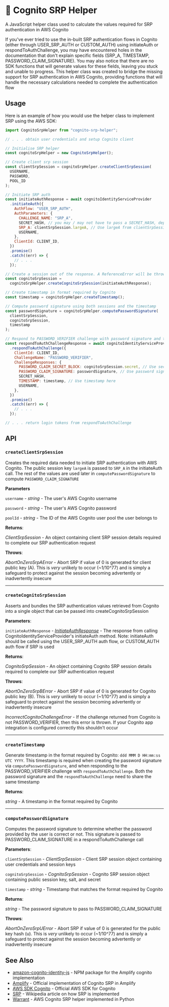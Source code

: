 # 🔐 Cognito SRP Helper

A JavaScript helper class used to calculate the values required for SRP authentication in AWS Cognito

If you've ever tried to use the in-built SRP authentication flows in Cognito (either through USER_SRP_AUTH or CUSTOM_AUTH) using initiateAuth or respondToAuthChallenge, you may have encountered holes in the documentation that don't explain specific fields (SRP_A, TIMESTAMP, PASSWORD_CLAIM_SIGNATURE). You may also notice that there are no SDK functions that will generate values for these fields, leaving you stuck and unable to progress. This helper class was created to bridge the missing support for SRP authentication in AWS Cognito, providing functions that will handle the necessary calculations needed to complete the authentication flow

## Usage

Here is an example of how you would use the helper class to implement SRP using the AWS SDK:

```js
import CognitoSrpHelper from "cognito-srp-helper";

// . . . obtain user credentials and setup Cognito client

// Initialise SRP helper
const cognitoSrpHelper = new CognitoSrpHelper();

// Create client srp session
const clientSrpSession = cognitoSrpHelper.createClientSrpSession(
  USERNAME,
  PASSWORD,
  POOL_ID
);

// Initiate SRP auth
const initiateAuthResponse = await cognitoIdentityServiceProvider
  .initiateAuth({
    AuthFlow: "USER_SRP_AUTH",
    AuthParameters: {
      CHALLENGE_NAME: "SRP_A",
      SECRET_HASH, // you may / may not have to pass a SECRET_HASH, depending on your Cognito config
      SRP_A: clientSrpSession.largeA, // Use largeA from clientSrpSession here
      USERNAME,
    },
    ClientId: CLIENT_ID,
  })
  .promise()
  .catch((err) => {
    // . . .
  });

// Create a session out of the response. A ReferenceError will be thrown if any values are missing
const cognitoSrpSession =
  cognitoSrpHelper.createCognitoSrpSession(initiateAuthResponse);

// Create timestamp in format required by Cognito
const timestamp = cognitoSrpHelper.createTimestamp();

// Compute password signature using both sessions and the timestamp
const passwordSignature = cognitoSrpHelper.computePasswordSignature(
  clientSrpSession,
  cognitoSrpSession,
  timestamp
);

// Respond to PASSWORD_VERIFIER challenge with password signature and timestamp
const respondToAuthChallengeResponse = await cognitoIdentityServiceProvider
  .respondToAuthChallenge({
    ClientId: CLIENT_ID,
    ChallengeName: "PASSWORD_VERIFIER",
    ChallengeResponses: {
      PASSWORD_CLAIM_SECRET_BLOCK: cognitoSrpSession.secret, // Use secret from cognitoSrpSession here
      PASSWORD_CLAIM_SIGNATURE: passwordSignature, // Use password signature here
      SECRET_HASH,
      TIMESTAMP: timestamp, // Use timestamp here
      USERNAME,
    },
  })
  .promise()
  .catch((err) => {
    // . . .
  });

// . . . return login tokens from respondToAuthChallenge
```

## API

### `createClientSrpSession`

Creates the required data needed to initiate SRP authentication with AWS Cognito. The public session key `largeA` is passed to `SRP_A` in the initiateAuth call. The rest of the values are used later in `computePasswordSignature` to compute `PASSWORD_CLAIM_SIGNATURE`

**Parameters**

`username` - _string_ - The user's AWS Cognito username

`password` - _string_ - The user's AWS Cognito password

`poolId` - _string_ - The ID of the AWS Cognito user pool the user belongs to

**Returns**:

_ClientSrpSession_ - An object containing client SRP session details required to complete our SRP authentication request

**Throws**:

_AbortOnZeroSrpAError_ - Abort SRP if value of 0 is generated for client public key (A). This is _very_ unlikely to occur (~1/10^77) and is simply a safeguard to protect against the session becoming advertently or inadvertently insecure

---

### `createCognitoSrpSession`

Asserts and bundles the SRP authentication values retrieved from Cognito into a single object that can be passed into createCognitoSrpSession

**Parameters**:

`initiateAuthResponse` - [_InitiateAuthResponse_](https://docs.aws.amazon.com/AWSJavaScriptSDK/v3/latest/clients/client-cognito-identity-provider/modules/initiateauthresponse.html) - The response from calling CognitoIdentityServiceProvider's initiateAuth method. Note: initiateAuth should be called using the USER_SRP_AUTH auth flow, or CUSTOM_AUTH auth flow if SRP is used

**Returns**:

_CognitoSrpSession_ - An object containing Cognito SRP session details required to complete our SRP authentication request

**Throws**:

_AbortOnZeroSrpBError_ - Abort SRP if value of 0 is generated for Cognito public key (B). This is _very_ unlikely to occur (~1/10^77) and is simply a safeguard to protect against the session becoming advertently or inadvertently insecure

_IncorrectCognitoChallengeError_ - If the challenge returned from Cognito is not PASSWORD_VERIFIER, then this error is thrown. If your Cognito app integration is configured correctly this shouldn't occur

---

### `createTimestamp`

Generate timestamp in the format required by Cognito: `ddd MMM D HH:mm:ss UTC YYYY`. This timestamp is required when creating the password signature via `computePasswordSignature`, and when responding to the PASSWORD_VERIFIER challenge with `respondToAuthChallenge`. Both the password signature and the `respondToAuthChallenge` need to share the same timestamp

**Returns**:

_string_ - A timestamp in the format required by Cognito

---

### `computePasswordSignature`

Computes the password signature to determine whether the password provided by the user is correct or not. This signature is passed to PASSWORD_CLAIM_SIGNATURE in a respondToAuthChallenge call

**Parameters**:

`clientSrpSession` - _ClientSrpSession_ - Client SRP session object containing user credentials and session keys

`cognitoSrpSession` - _CognitoSrpSession_ - Cognito SRP session object containing public session key, salt, and secret

`timestamp` - _string_ - Timestamp that matches the format required by Cognito

**Returns**:

_string_ - The password signature to pass to PASSWORD_CLAIM_SIGNATURE

**Throws**:

_AbortOnZeroSrpUError_ - Abort SRP if value of 0 is generated for the public key hash (u). This is _very_ unlikely to occur (~1/10^77) and is simply a safeguard to protect against the session becoming advertently or inadvertently insecure

## See Also

- [amazon-cognito-identity-js](https://www.npmjs.com/package/amazon-cognito-identity-js) - NPM package for the Amplify cognito implementation
- [Amplify](https://github.com/aws-amplify/amplify-js) - Official implementation of Cognito SRP in Amplify
- [AWS SDK Cognito](https://docs.aws.amazon.com/cognito-user-identity-pools/latest/APIReference/API_Operations.html) - Official AWS SDK for Cognito
- [SRP](https://en.wikipedia.org/wiki/Secure_Remote_Password_protocol) - Wikipedia article on how SRP is implemented
- [Warrant](https://github.com/capless/warrant) - AWS Cognito SRP helper implemented in Python
